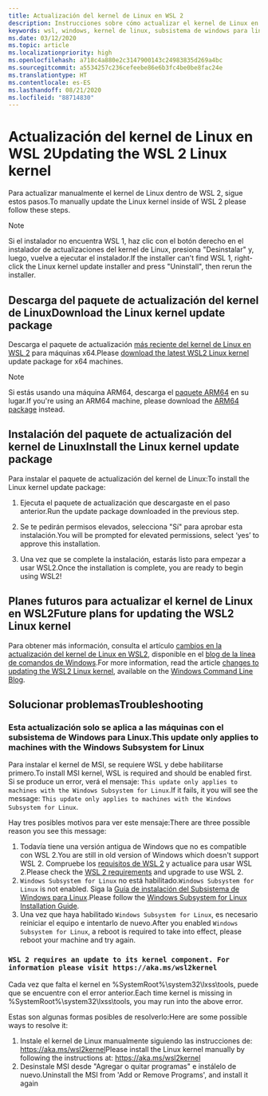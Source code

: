 ```yaml
---
title: Actualización del kernel de Linux en WSL 2
description: Instrucciones sobre cómo actualizar el kernel de Linux en WSL 2 manualmente
keywords: wsl, windows, kernel de linux, subsistema de windows para linux, kernel
ms.date: 03/12/2020
ms.topic: article
ms.localizationpriority: high
ms.openlocfilehash: a718c4a880e2c3147900143c24983835d269a4bc
ms.sourcegitcommit: a5534257c236cefeebe86e6b3fc4be0be8fac24e
ms.translationtype: HT
ms.contentlocale: es-ES
ms.lasthandoff: 08/21/2020
ms.locfileid: "88714830"
---
```

# <a name="updating-the-wsl-2-linux-kernel"></a><span data-ttu-id="3d6e8-104">Actualización del kernel de Linux en WSL 2</span><span class="sxs-lookup"><span data-stu-id="3d6e8-104">Updating the WSL 2 Linux kernel</span></span>

<span data-ttu-id="3d6e8-105">Para actualizar manualmente el kernel de Linux dentro de WSL 2, sigue estos pasos.</span><span class="sxs-lookup"><span data-stu-id="3d6e8-105">To manually update the Linux kernel inside of WSL 2 please follow these steps.</span></span>

> [!NOTE] 
> <span data-ttu-id="3d6e8-106">Si el instalador no encuentra WSL 1, haz clic con el botón derecho en el instalador de actualizaciones del kernel de Linux, presiona "Desinstalar" y, luego, vuelve a ejecutar el instalador.</span><span class="sxs-lookup"><span data-stu-id="3d6e8-106">If the installer can't find WSL 1, right-click the Linux kernel update installer and press "Uninstall", then rerun the installer.</span></span>

## <a name="download-the-linux-kernel-update-package"></a><span data-ttu-id="3d6e8-107">Descarga del paquete de actualización del kernel de Linux</span><span class="sxs-lookup"><span data-stu-id="3d6e8-107">Download the Linux kernel update package</span></span>

<span data-ttu-id="3d6e8-108">Descarga el paquete de actualización [más reciente del kernel de Linux en WSL 2](https://wslstorestorage.blob.core.windows.net/wslblob/wsl_update_x64.msi) para máquinas x64.</span><span class="sxs-lookup"><span data-stu-id="3d6e8-108">Please [download the latest WSL2 Linux kernel](https://wslstorestorage.blob.core.windows.net/wslblob/wsl_update_x64.msi) update package for x64 machines.</span></span>

> [!NOTE]
> <span data-ttu-id="3d6e8-109">Si estás usando una máquina ARM64, descarga el [paquete ARM64](https://wslstorestorage.blob.core.windows.net/wslblob/wsl_update_arm64.msi) en su lugar.</span><span class="sxs-lookup"><span data-stu-id="3d6e8-109">If you're using an ARM64 machine, please download the [ARM64 package](https://wslstorestorage.blob.core.windows.net/wslblob/wsl_update_arm64.msi) instead.</span></span>

## <a name="install-the-linux-kernel-update-package"></a><span data-ttu-id="3d6e8-110">Instalación del paquete de actualización del kernel de Linux</span><span class="sxs-lookup"><span data-stu-id="3d6e8-110">Install the Linux kernel update package</span></span>

<span data-ttu-id="3d6e8-111">Para instalar el paquete de actualización del kernel de Linux:</span><span class="sxs-lookup"><span data-stu-id="3d6e8-111">To install the Linux kernel update package:</span></span>

  1. <span data-ttu-id="3d6e8-112">Ejecuta el paquete de actualización que descargaste en el paso anterior.</span><span class="sxs-lookup"><span data-stu-id="3d6e8-112">Run the update package downloaded in the previous step.</span></span>

  2. <span data-ttu-id="3d6e8-113">Se te pedirán permisos elevados, selecciona "Sí" para aprobar esta instalación.</span><span class="sxs-lookup"><span data-stu-id="3d6e8-113">You will be prompted for elevated permissions, select ‘yes’ to approve this installation.</span></span>

  3. <span data-ttu-id="3d6e8-114">Una vez que se complete la instalación, estarás listo para empezar a usar WSL2.</span><span class="sxs-lookup"><span data-stu-id="3d6e8-114">Once the installation is complete, you are ready to begin using WSL2!</span></span>

## <a name="future-plans-for-updating-the-wsl2-linux-kernel"></a><span data-ttu-id="3d6e8-115">Planes futuros para actualizar el kernel de Linux en WSL2</span><span class="sxs-lookup"><span data-stu-id="3d6e8-115">Future plans for updating the WSL2 Linux kernel</span></span>

<span data-ttu-id="3d6e8-116">Para obtener más información, consulta el artículo [cambios en la actualización del kernel de Linux en WSL2](https://devblogs.microsoft.com/commandline/wsl2-will-be-generally-available-in-windows-10-version-2004), disponible en el [blog de la línea de comandos de Windows](https://aka.ms/cliblog).</span><span class="sxs-lookup"><span data-stu-id="3d6e8-116">For more information, read the article [changes to updating the WSL2 Linux kernel](https://devblogs.microsoft.com/commandline/wsl2-will-be-generally-available-in-windows-10-version-2004), available on the [Windows Command Line Blog](https://aka.ms/cliblog).</span></span>

## <a name="troubleshooting"></a><span data-ttu-id="3d6e8-117">Solucionar problemas</span><span class="sxs-lookup"><span data-stu-id="3d6e8-117">Troubleshooting</span></span>

### <a name="this-update-only-applies-to-machines-with-the-windows-subsystem-for-linux"></a><span data-ttu-id="3d6e8-118">Esta actualización solo se aplica a las máquinas con el subsistema de Windows para Linux.</span><span class="sxs-lookup"><span data-stu-id="3d6e8-118">This update only applies to machines with the Windows Subsystem for Linux</span></span>
<span data-ttu-id="3d6e8-119">Para instalar el kernel de MSI, se requiere WSL y debe habilitarse primero.</span><span class="sxs-lookup"><span data-stu-id="3d6e8-119">To install MSI kernel, WSL is required and should be enabled first.</span></span> <span data-ttu-id="3d6e8-120">Si se produce un error, verá el mensaje: `This update only applies to machines with the Windows Subsystem for Linux`.</span><span class="sxs-lookup"><span data-stu-id="3d6e8-120">If it fails, it you will see the message: `This update only applies to machines with the Windows Subsystem for Linux`.</span></span> 

<span data-ttu-id="3d6e8-121">Hay tres posibles motivos para ver este mensaje:</span><span class="sxs-lookup"><span data-stu-id="3d6e8-121">There are three possible reason you see this message:</span></span>

1. <span data-ttu-id="3d6e8-122">Todavía tiene una versión antigua de Windows que no es compatible con WSL 2.</span><span class="sxs-lookup"><span data-stu-id="3d6e8-122">You are still in old version of Windows which doesn't support WSL 2.</span></span> <span data-ttu-id="3d6e8-123">Compruebe los [requisitos de WSL 2](https://docs.microsoft.com/windows/wsl/install-win10#update-to-wsl-2) y actualice para usar WSL 2.</span><span class="sxs-lookup"><span data-stu-id="3d6e8-123">Please check the [WSL 2 requirements](https://docs.microsoft.com/windows/wsl/install-win10#update-to-wsl-2) and upgrade to use WSL 2.</span></span> 
2. <span data-ttu-id="3d6e8-124">`Windows Subsystem for Linux` no está habilitado.</span><span class="sxs-lookup"><span data-stu-id="3d6e8-124">`Windows Subsystem for Linux` is not enabled.</span></span> <span data-ttu-id="3d6e8-125">Siga la [Guía de instalación del Subsistema de Windows para Linux](https://docs.microsoft.com/windows/wsl/install-win10).</span><span class="sxs-lookup"><span data-stu-id="3d6e8-125">Please follow the [Windows Subsystem for Linux Installation Guide](https://docs.microsoft.com/windows/wsl/install-win10).</span></span>
3. <span data-ttu-id="3d6e8-126">Una vez que haya habilitado `Windows Subsystem for Linux`, es necesario reiniciar el equipo e intentarlo de nuevo.</span><span class="sxs-lookup"><span data-stu-id="3d6e8-126">After you enabled `Windows Subsystem for Linux`, a reboot is required to take into effect, please reboot your machine and try again.</span></span>

### `WSL 2 requires an update to its kernel component. For information please visit https://aka.ms/wsl2kernel`

<span data-ttu-id="3d6e8-127">Cada vez que falta el kernel en %SystemRoot%\system32\lxss\tools\, puede que se encuentre con el error anterior.</span><span class="sxs-lookup"><span data-stu-id="3d6e8-127">Each time kernel is missing in %SystemRoot%\system32\lxss\tools\, you may run into the above error.</span></span>

<span data-ttu-id="3d6e8-128">Estas son algunas formas posibles de resolverlo:</span><span class="sxs-lookup"><span data-stu-id="3d6e8-128">Here are some possible ways to resolve it:</span></span>

1. <span data-ttu-id="3d6e8-129">Instale el kernel de Linux manualmente siguiendo las instrucciones de: https://aka.ms/wsl2kernel</span><span class="sxs-lookup"><span data-stu-id="3d6e8-129">Please install the Linux kernel manually by following the instructions at: https://aka.ms/wsl2kernel</span></span>
2. <span data-ttu-id="3d6e8-130">Desinstale MSI desde "Agregar o quitar programas" e instálelo de nuevo.</span><span class="sxs-lookup"><span data-stu-id="3d6e8-130">Uninstall the MSI from 'Add or Remove Programs', and install it again</span></span>
